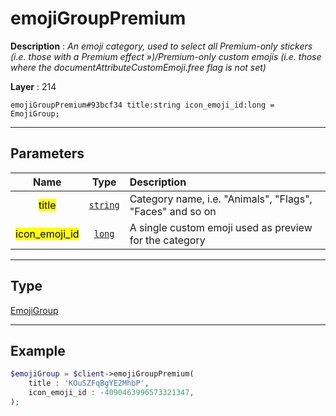 # emojiGroupPremium

**Description** : *An emoji category, used to select all Premium\-only stickers \(i\.e\. those with a Premium effect &raquo;\)/Premium\-only custom emojis \(i\.e\. those where the documentAttributeCustomEmoji\.free flag is not set\)*

**Layer** : 214

```tl
emojiGroupPremium#93bcf34 title:string icon_emoji_id:long = EmojiGroup;
```

---

## Parameters

| Name | Type | Description |
| :---: | :---: | :--- |
| <mark>title</mark> | [`string`](type/string) | Category name, i.e. "Animals", "Flags", "Faces" and so on |
| <mark>icon_emoji_id</mark> | [`long`](type/long) | A single custom emoji used as preview for the category |

---

## Type

[EmojiGroup](type/EmojiGroup)

---

## Example

```php
$emojiGroup = $client->emojiGroupPremium(
	title : 'KOuSZFqBgYE2MhbP',
	icon_emoji_id : -4090463996573321347,
);
```